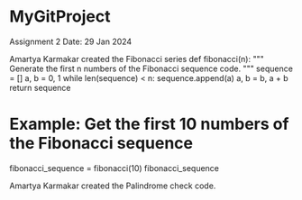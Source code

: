 # MyGitProject
Assignment 2
Date: 29 Jan 2024

Amartya Karmakar created the Fibonacci series 
def fibonacci(n):
    """
    Generate the first n numbers of the Fibonacci sequence code.
    """
    sequence = []
    a, b = 0, 1
    while len(sequence) < n:
        sequence.append(a)
        a, b = b, a + b
    return sequence

# Example: Get the first 10 numbers of the Fibonacci sequence
fibonacci_sequence = fibonacci(10)
fibonacci_sequence

Amartya Karmakar created the Palindrome check code.
